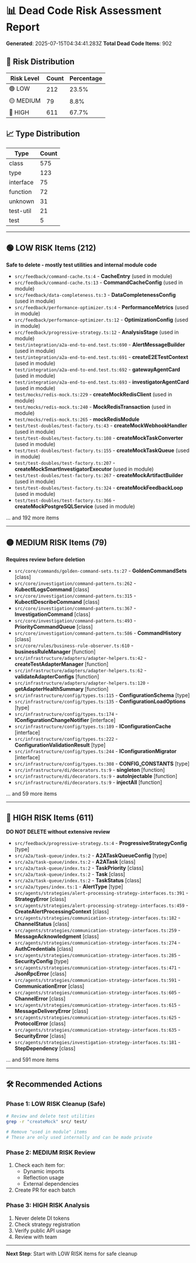 # 📊 Dead Code Risk Assessment Report

**Generated**: 2025-07-15T04:34:41.283Z
**Total Dead Code Items**: 902

## 🎯 Risk Distribution

| Risk Level | Count | Percentage |
|------------|-------|------------|
| 🟢 LOW | 212 | 23.5% |
| 🟡 MEDIUM | 79 | 8.8% |
| 🔴 HIGH | 611 | 67.7% |

## 📈 Type Distribution

| Type | Count |
|------|-------|
| class | 575 |
| type | 123 |
| interface | 75 |
| function | 72 |
| unknown | 31 |
| test-util | 21 |
| test | 5 |

---

## 🟢 LOW RISK Items (212)
**Safe to delete - mostly test utilities and internal module code**

- `src/feedback/command-cache.ts:4` - **CacheEntry** (used in module)
- `src/feedback/command-cache.ts:13` - **CommandCacheConfig** (used in module)
- `src/feedback/data-completeness.ts:3` - **DataCompletenessConfig** (used in module)
- `src/feedback/performance-optimizer.ts:4` - **PerformanceMetrics** (used in module)
- `src/feedback/performance-optimizer.ts:12` - **OptimizationConfig** (used in module)
- `src/feedback/progressive-strategy.ts:12` - **AnalysisStage** (used in module)
- `test/integration/a2a-end-to-end.test.ts:690` - **AlertMessageBuilder** (used in module)
- `test/integration/a2a-end-to-end.test.ts:691` - **createE2ETestContext** (used in module)
- `test/integration/a2a-end-to-end.test.ts:692` - **gatewayAgentCard** (used in module)
- `test/integration/a2a-end-to-end.test.ts:693` - **investigatorAgentCard** (used in module)
- `test/mocks/redis-mock.ts:229` - **createMockRedisClient** (used in module)
- `test/mocks/redis-mock.ts:240` - **MockRedisTransaction** (used in module)
- `test/mocks/redis-mock.ts:265` - **mockRedisModule** 
- `test/test-doubles/test-factory.ts:43` - **createMockWebhookHandler** (used in module)
- `test/test-doubles/test-factory.ts:108` - **createMockTaskConverter** (used in module)
- `test/test-doubles/test-factory.ts:155` - **createMockTaskQueue** (used in module)
- `test/test-doubles/test-factory.ts:207` - **createMockSmartInvestigatorExecutor** (used in module)
- `test/test-doubles/test-factory.ts:267` - **createMockArtifactBuilder** (used in module)
- `test/test-doubles/test-factory.ts:324` - **createMockFeedbackLoop** (used in module)
- `test/test-doubles/test-factory.ts:366` - **createMockPostgreSQLService** (used in module)

... and 192 more items

---

## 🟡 MEDIUM RISK Items (79)
**Requires review before deletion**

- `src/core/commands/golden-command-sets.ts:27` - **GoldenCommandSets** [class]
- `src/core/investigation/command-pattern.ts:262` - **KubectlLogsCommand** [class]
- `src/core/investigation/command-pattern.ts:315` - **KubectlDescribeCommand** [class]
- `src/core/investigation/command-pattern.ts:367` - **InvestigationCommand** [class]
- `src/core/investigation/command-pattern.ts:493` - **PriorityCommandQueue** [class]
- `src/core/investigation/command-pattern.ts:586` - **CommandHistory** [class]
- `src/core/rules/business-rule-observer.ts:610` - **businessRuleManager** [function]
- `src/infrastructure/adapters/adapter-helpers.ts:42` - **createTestAdapterManager** [function]
- `src/infrastructure/adapters/adapter-helpers.ts:62` - **validateAdapterConfigs** [function]
- `src/infrastructure/adapters/adapter-helpers.ts:120` - **getAdapterHealthSummary** [function]
- `src/infrastructure/config/types.ts:115` - **ConfigurationSchema** [type]
- `src/infrastructure/config/types.ts:135` - **ConfigurationLoadOptions** [type]
- `src/infrastructure/config/types.ts:174` - **IConfigurationChangeNotifier** [interface]
- `src/infrastructure/config/types.ts:189` - **IConfigurationCache** [interface]
- `src/infrastructure/config/types.ts:222` - **ConfigurationValidationResult** [type]
- `src/infrastructure/config/types.ts:244` - **IConfigurationMigrator** [interface]
- `src/infrastructure/config/types.ts:308` - **CONFIG_CONSTANTS** [type]
- `src/infrastructure/di/decorators.ts:9` - **singleton** [function]
- `src/infrastructure/di/decorators.ts:9` - **autoInjectable** [function]
- `src/infrastructure/di/decorators.ts:9` - **injectAll** [function]

... and 59 more items

---

## 🔴 HIGH RISK Items (611)
**DO NOT DELETE without extensive review**

- `src/feedback/progressive-strategy.ts:4` - **ProgressiveStrategyConfig** [type]
- `src/a2a/task-queue/index.ts:2` - **A2ATaskQueueConfig** [type]
- `src/a2a/task-queue/index.ts:2` - **A2ATask** [class]
- `src/a2a/task-queue/index.ts:2` - **TaskPriority** [class]
- `src/a2a/task-queue/index.ts:2` - **Task** [class]
- `src/a2a/task-queue/index.ts:2` - **TaskStatus** [class]
- `src/a2a/types/index.ts:1` - **AlertType** [type]
- `src/agents/strategies/alert-processing-strategy-interfaces.ts:391` - **StrategyError** [class]
- `src/agents/strategies/alert-processing-strategy-interfaces.ts:459` - **CreateAlertProcessingContext** [class]
- `src/agents/strategies/communication-strategy-interfaces.ts:182` - **ChannelStatus** [class]
- `src/agents/strategies/communication-strategy-interfaces.ts:259` - **MessageAcknowledgment** [class]
- `src/agents/strategies/communication-strategy-interfaces.ts:274` - **AuthCredentials** [class]
- `src/agents/strategies/communication-strategy-interfaces.ts:285` - **SecurityConfig** [type]
- `src/agents/strategies/communication-strategy-interfaces.ts:471` - **JsonRpcError** [class]
- `src/agents/strategies/communication-strategy-interfaces.ts:591` - **CommunicationError** [class]
- `src/agents/strategies/communication-strategy-interfaces.ts:605` - **ChannelError** [class]
- `src/agents/strategies/communication-strategy-interfaces.ts:615` - **MessageDeliveryError** [class]
- `src/agents/strategies/communication-strategy-interfaces.ts:625` - **ProtocolError** [class]
- `src/agents/strategies/communication-strategy-interfaces.ts:635` - **SecurityError** [class]
- `src/agents/strategies/investigation-strategy-interfaces.ts:181` - **StepDependency** [class]

... and 591 more items

---

## 🛠️ Recommended Actions

### Phase 1: LOW RISK Cleanup (Safe)
```bash
# Review and delete test utilities
grep -r "createMock" src/ test/

# Remove "used in module" items
# These are only used internally and can be made private
```

### Phase 2: MEDIUM RISK Review
1. Check each item for:
   - Dynamic imports
   - Reflection usage
   - External dependencies
2. Create PR for each batch

### Phase 3: HIGH RISK Analysis
1. Never delete DI tokens
2. Check strategy registration
3. Verify public API usage
4. Review with team

---

**Next Step**: Start with LOW RISK items for safe cleanup